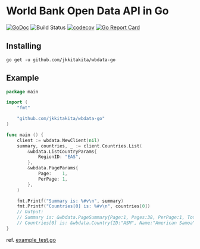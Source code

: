# World Bank Open Data API in Go

[![GoDoc](https://godoc.org/github.com/jkkitakita/wbdata-go?status.svg)](https://godoc.org/github.com/jkkitakita/wbdata-go)
![Build Status](https://github.com/jkkitakita/wbdata-go/workflows/Go/badge.svg)
[![codecov](https://codecov.io/gh/jkkitakita/wbdata-go/branch/main/graph/badge.svg)](https://codecov.io/gh/jkkitakita/wbdata-go)
[![Go Report Card](https://goreportcard.com/badge/github.com/jkkitakita/wbdata-go)](https://goreportcard.com/report/github.com/jkkitakita/wbdata-go)

## Installing

```shell
go get -u github.com/jkkitakita/wbdata-go
```

## Example

```go
package main

import (
	"fmt"

	"github.com/jkkitakita/wbdata-go"
)

func main () {
	client := wbdata.NewClient(nil)
	summary, countries, _ := client.Countries.List(
		&wbdata.ListCountryParams{
			RegionID: "EAS",
		},
		&wbdata.PageParams{
			Page:    1,
			PerPage: 1,
		},
	)

	fmt.Printf("Summary is: %#v\n", summary)
	fmt.Printf("Countries[0] is: %#v\n", countries[0])
	// Output:
	// Summary is: &wbdata.PageSummary{Page:1, Pages:38, PerPage:1, Total:38}
	// Countries[0] is: &wbdata.Country{ID:"ASM", Name:"American Samoa", CapitalCity:"Pago Pago", Iso2Code:"AS", Longitude:"-170.691", Latitude:"-14.2846", Region:wbdata.CountryRegion{ID:"EAS", Iso2Code:"Z4", Value:"East Asia & Pacific"}, IncomeLevel:wbdata.IncomeLevel{ID:"UMC", Iso2Code:"XT", Value:"Upper middle income"}, LendingType:wbdata.LendingType{ID:"LNX", Iso2Code:"XX", Value:"Not classified"}, AdminRegion:wbdata.CountryRegion{ID:"EAP", Iso2Code:"4E", Value:"East Asia & Pacific (excluding high income)"}}
}
```

ref. [example_test.go](./example_test.go)
